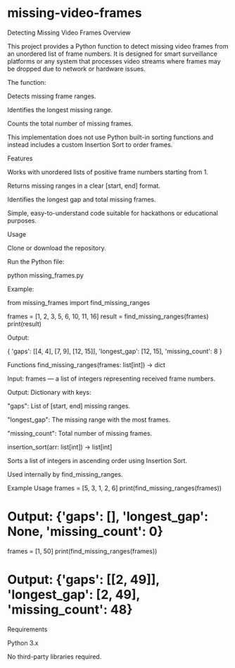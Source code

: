 # missing-video-frames
Detecting Missing Video Frames
Overview

This project provides a Python function to detect missing video frames from an unordered list of frame numbers. It is designed for smart surveillance platforms or any system that processes video streams where frames may be dropped due to network or hardware issues.

The function:

Detects missing frame ranges.

Identifies the longest missing range.

Counts the total number of missing frames.

This implementation does not use Python built-in sorting functions and instead includes a custom Insertion Sort to order frames.

Features

Works with unordered lists of positive frame numbers starting from 1.

Returns missing ranges in a clear [start, end] format.

Identifies the longest gap and total missing frames.

Simple, easy-to-understand code suitable for hackathons or educational purposes.

Usage

Clone or download the repository.

Run the Python file:

python missing_frames.py


Example:

from missing_frames import find_missing_ranges

frames = [1, 2, 3, 5, 6, 10, 11, 16]
result = find_missing_ranges(frames)
print(result)


Output:

{
  'gaps': [[4, 4], [7, 9], [12, 15]],
  'longest_gap': [12, 15],
  'missing_count': 8
}

Functions
find_missing_ranges(frames: list[int]) -> dict

Input:
frames — a list of integers representing received frame numbers.

Output:
Dictionary with keys:

"gaps": List of [start, end] missing ranges.

"longest_gap": The missing range with the most frames.

"missing_count": Total number of missing frames.

insertion_sort(arr: list[int]) -> list[int]

Sorts a list of integers in ascending order using Insertion Sort.

Used internally by find_missing_ranges.

Example Usage
frames = [5, 3, 1, 2, 6]
print(find_missing_ranges(frames))
# Output: {'gaps': [], 'longest_gap': None, 'missing_count': 0}

frames = [1, 50]
print(find_missing_ranges(frames))
# Output: {'gaps': [[2, 49]], 'longest_gap': [2, 49], 'missing_count': 48}

Requirements

Python 3.x

No third-party libraries required.
